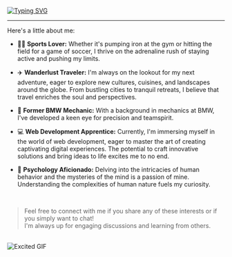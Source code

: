 [![Typing SVG](https://readme-typing-svg.demolab.com?font=Fira+Code&weight=600&size=30&duration=4000&pause=500&color=4C905CEB&vCenter=true&random=false&width=500&lines=I'm+Davide+Esposito%2C;nice+to+meet+you!%F0%9F%91%8B)](https://git.io/typing-svg)

---

Here's a little about me:


- 🏋️‍♂️ **Sports Lover:** Whether it's pumping iron at the gym or hitting the field for a game of soccer, I thrive on the adrenaline rush of staying active and pushing my limits.

- ✈️ **Wanderlust Traveler:** I'm always on the lookout for my next adventure, eager to explore new cultures, cuisines, and landscapes around the globe. From bustling cities to tranquil retreats, I believe that travel enriches the soul and perspectives.

- 🔧 **Former BMW Mechanic:** With a background in mechanics at BMW, I've developed a keen eye for precision and teamspirit.

- 💻 **Web Development Apprentice:** Currently, I'm immersing myself in the world of web development, eager to master the art of creating captivating digital experiences. The potential to craft innovative solutions and bring ideas to life excites me to no end.

- 🧠 **Psychology Aficionado:** Delving into the intricacies of human behavior and the mysteries of the mind is a passion of mine. Understanding the complexities of human nature fuels my curiosity.

<br>

> Feel free to connect with me if you share any of these interests or if you simply want to chat! <br>
>  I'm always up for engaging discussions and learning from others.

<br>

<img text-align="center" src="https://media.giphy.com/media/v1.Y2lkPTc5MGI3NjExbWp0aG00aHBlbjgza3d5ZGx4YmNxMzgwOGg3ejQ0MnR2OWVxdng4aiZlcD12MV9pbnRlcm5hbF9naWZfYnlfaWQmY3Q9Zw/l0MYsC1UC0BGwG2SQ/giphy.gif" alt="Excited GIF">


